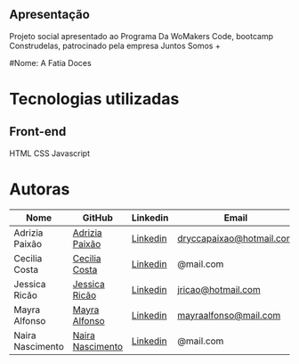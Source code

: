 ## Apresentação

Projeto social apresentado ao Programa Da WoMakers Code, bootcamp Construdelas, patrocinado pela empresa Juntos Somos +

#Nome: A Fatia Doces


# Tecnologias utilizadas 
## Front-end
HTML
CSS
Javascript


# Autoras

Nome | GitHub | Linkedin | Email
--------- | ------ | -------- | -----------
Adrizia Paixão | [Adrizia Paixão](https://github.com/Drycca-paixao) | [Linkedin](https://www.linkedin.com/in/adrizia-paixao/) | dryccapaixao@hotmail.com |
Cecilia Costa | [Cecilia Costa](https://github.com/) | [Linkedin](https://www.linkedin.com/in) | @mail.com 
Jessica Ricão | [Jessica Ricão](https://github.com/jricao) | [Linkedin](https://www.linkedin.com/in/jessicaricao) | jricao@hotmail.com 
Mayra Alfonso | [Mayra Alfonso](https://github.com/mayraalfonso) | [Linkedin](https://www.linkedin.com/in/mayra-alfonso/) | mayraalfonso@mail.com 
Naira Nascimento | [Naira Nascimento](https://github.com/) | [Linkedin](https://www.linkedin.com/in) | @mail.com |
